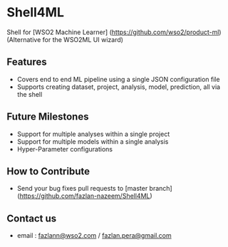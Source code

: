 # Shell4ML
Shell for [WSO2 Machine Learner] (https://github.com/wso2/product-ml) (Alternative for the WSO2ML UI wizard)

## Features
* Covers end to end ML pipeline using a single JSON configuration file
* Supports creating dataset, project, analysis, model, prediction, all via the shell


## Future Milestones
* Support for multiple analyses within a single project
* Support for multiple models within a single analysis
* Hyper-Parameter configurations 

## How to Contribute
* Send your bug fixes pull requests to [master branch] (https://github.com/fazlan-nazeem/Shell4ML) 

## Contact us

* email : fazlann@wso2.com / fazlan.pera@gmail.com

